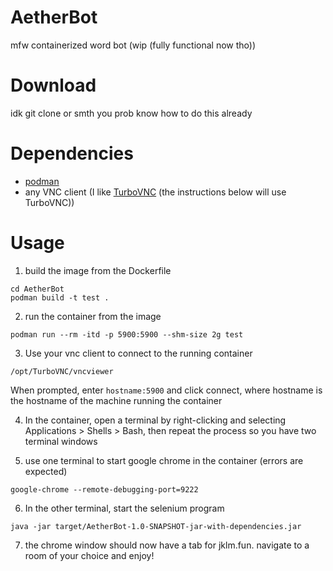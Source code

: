 # AetherBot
mfw containerized word bot (wip (fully functional now tho))

# Download
idk git clone or smth
you prob know how to do this already

# Dependencies
- [podman](https://podman.io/)
- any VNC client (I like [TurboVNC](https://www.turbovnc.org/) (the instructions below will use TurboVNC))

# Usage
1. build the image from the Dockerfile
```
cd AetherBot
podman build -t test .
```
2. run the container from the image
```
podman run --rm -itd -p 5900:5900 --shm-size 2g test
```
3. Use your vnc client to connect to the running container
```
/opt/TurboVNC/vncviewer
```
When prompted, enter `hostname:5900` and click connect, where hostname is the hostname of the machine running the container

4. In the container, open a terminal by right-clicking and selecting Applications > Shells > Bash, then repeat the process so you have two terminal windows

5. use one terminal to start google chrome in the container (errors are expected)
```
google-chrome --remote-debugging-port=9222
```
6. In the other terminal, start the selenium program
```
java -jar target/AetherBot-1.0-SNAPSHOT-jar-with-dependencies.jar
```
7. the chrome window should now have a tab for jklm.fun. navigate to a room of your choice and enjoy!


